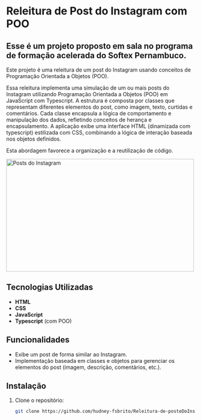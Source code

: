 # Releitura de Post do Instagram com POO

## Esse é um projeto proposto em sala no programa de formação acelerada do Softex Pernambuco.

Este projeto é uma releitura de um post do Instagram usando conceitos de Programação Orientada a Objetos (POO).

Essa releitura implementa uma simulação de um ou mais posts do Instagram utilizando Programação Orientada a Objetos (POO) em JavaScript com Typescript. A estrutura é composta por classes que representam diferentes elementos do post, como imagem, texto, curtidas e comentários. Cada classe encapsula a lógica de comportamento e manipulação dos dados, refletindo conceitos de herança e encapsulamento. A aplicação exibe uma interface HTML (dinamizada com typescript) estilizada com CSS, combinando a lógica de interação baseada nos objetos definidos.

Esta abordagem favorece a organização e a reutilização de código.

<div> 
    <img align="center" alt="Posts do Instagram"  height="300" width="500" src="assets\releituraPostInsta.gif">
</div>


<!-- ![](./assets/releituraPostInsta.gif) -->



## Tecnologias Utilizadas

- **HTML**
- **CSS**
- **JavaScript** 
- **Typescript** (com POO)

## Funcionalidades

- Exibe um post de forma similar ao Instagram.
- Implementação baseada em classes e objetos para gerenciar os elementos do post (imagem, descrição, comentários, etc.).

## Instalação

1. Clone o repositório:
   ```bash
   git clone https://github.com/hudney-fsbrito/Releitura-de-posteDoInstagram--com-POO.git
